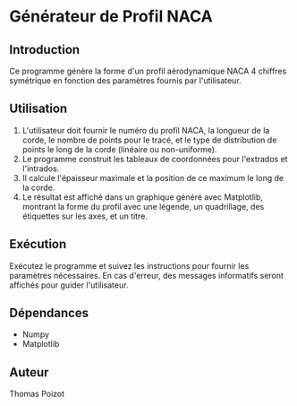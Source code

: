 # Générateur de Profil NACA

## Introduction
Ce programme génère la forme d'un profil aérodynamique NACA 4 chiffres symétrique en fonction des paramètres fournis par l'utilisateur.

## Utilisation
1. L'utilisateur doit fournir le numéro du profil NACA, la longueur de la corde, le nombre de points pour le tracé, et le type de distribution de points le long de la corde (linéaire ou non-uniforme).
2. Le programme construit les tableaux de coordonnées pour l'extrados et l'intrados.
3. Il calcule l'épaisseur maximale et la position de ce maximum le long de la corde.
4. Le résultat est affiché dans un graphique généré avec Matplotlib, montrant la forme du profil avec une légende, un quadrillage, des étiquettes sur les axes, et un titre.

## Exécution
Exécutez le programme et suivez les instructions pour fournir les paramètres nécessaires. En cas d'erreur, des messages informatifs seront affichés pour guider l'utilisateur.

## Dépendances
- Numpy
- Matplotlib

## Auteur
Thomas Poizot
